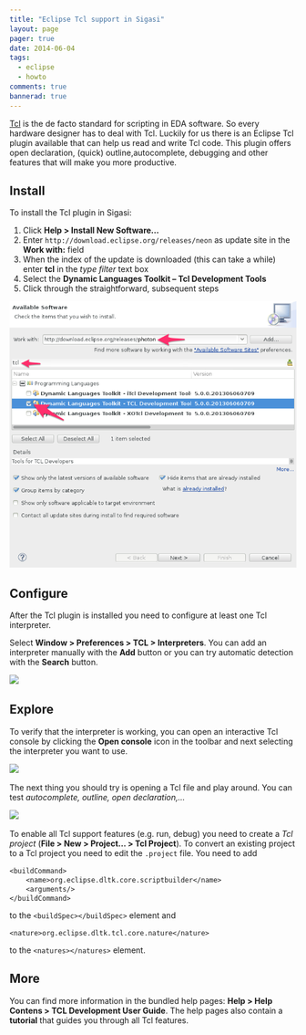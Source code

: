 ```yaml
---
title: "Eclipse Tcl support in Sigasi"
layout: page 
pager: true
date: 2014-06-04
tags: 
  - eclipse
  - howto
comments: true
bannerad: true
---
```


[Tcl](http://en.wikipedia.org/wiki/Tcl) is the de facto standard for scripting in EDA software. So every hardware designer has to deal with Tcl. Luckily for us there is an Eclipse Tcl plugin available that can help us read and write Tcl code. This plugin offers open declaration, (quick) outline,autocomplete, debugging and other features that will make you more productive.

## Install

To install the Tcl plugin in Sigasi:

1. Click **Help > Install New Software…**
2. Enter `http://download.eclipse.org/releases/neon` as update site in the **Work with:** field
3. When the index of the update is downloaded (this can take a while) enter **tcl** in the *type filter* text box
4. Select the **Dynamic Languages Toolkit – Tcl Development Tools**
5. Click through the straightforward, subsequent steps

![](images/install_tcl0.png)

## Configure

After the Tcl plugin is installed you need to configure at least one Tcl interpreter.

Select **Window > Preferences > TCL > Interpreters**. You can add an interpreter manually with the **Add** button or you can try automatic detection with the **Search** button.

![](images/install_tcl_pref.png)

## Explore

To verify that the interpreter is working, you can open an interactive Tcl console by clicking the **Open console** icon in the toolbar and next selecting the interpreter you want to use.

![](images/install_tcl_console.png)

The next thing you should try is opening a Tcl file and play around. You can test *autocomplete, outline, open declaration,…*

![](images/install_tcl_demo.png)

To enable all Tcl support features (e.g. run, debug) you need to create a *Tcl project* (**File > New > Project… > Tcl Project**).
To convert an existing project to a Tcl project you need to edit the `.project` file.
You need to add
```
<buildCommand>
	<name>org.eclipse.dltk.core.scriptbuilder</name>
	<arguments/>
</buildCommand>
```
to the `<buildSpec></buildSpec>` element and 
```
<nature>org.eclipse.dltk.tcl.core.nature</nature>
```
to the `<natures></natures>` element.

## More

You can find more information in the bundled help pages:  **Help > Help Contens > TCL Development User Guide**.
The help pages also contain a **tutorial** that guides you through all Tcl features.
